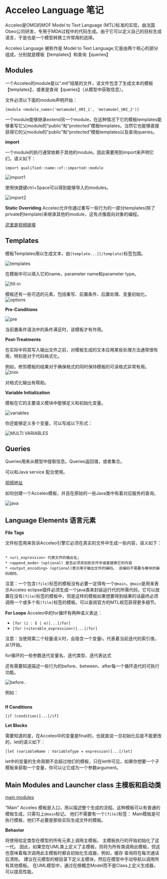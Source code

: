 # Acceleo Language 笔记 

Acceleo是OMG的MOF Model to Text Language (MTL)标准的实现，由法国Obeo公司研发，专用于MDA过程中的代码生成。由于它可以定义自己的目标生成语言，于是也是一个模型转换工作常用的选择。

Acceleo Language 被称作是 Model to Text Language,它是由两个核心的部分组成，分别就是模板【templates】和查询【queries】

## Modules

一个Acceleo的module是以“.mtl”结尾的文件，该文件包含了生成文本的模板【templates】，或者是查询【queries】（从模型中获取信息）。

文件必须以下面的module声明开始：

```
[module <module_name>('metamodel_URI_1', 'metamodel_URI_2')]
```

一个module能够继承extend另一个module，在这种情况下它的模板templates能够重写它父module的“public”和“protected”模板templates。当然它也能够直接获得它的父module的“public”和“protected”模板templates以及查询queries。


**import**

一个module的执行通常依赖于其他的module。因此需要用到import来声明它们，语义如下：

```
import qualified::name::of::imported::module
```

![import1](http://wiki.eclipse.org/images/b/b2/Acceleo-userguide-import.png)

使用快捷键ctrl+Space可以得到能够导入的modules。

![import2](http://wiki.eclipse.org/File:Acceleo-userguide-import-completion.png)


**Static Overriding**
Acceleo允许你通过重写一些行为的一部分templates(除了private的template)来继承其他的module，这有点像面向对象的编程。

[这里是视频链接](https://youtu.be/AGsElJSvTqQ)


## Templates

模板Templates用以生成文本，由```[template...][/template]```标签包围。

![templates](http://wiki.eclipse.org/images/3/35/Acceleo-userguide-simple-template.png)

在模板中可以填入它的name，parameter name和parameter type。


![fill-in](http://wiki.eclipse.org/images/d/d9/Acceleo-userguide-content-assist-template-2.png)

模板还有一些可选的元素，包括重写、前置条件、后置处理、变量初始化。
![options](http://wiki.eclipse.org/images/d/df/Acceleo-userguide-content-assist-template-3.png)


**Pre-Conditions**


![pre](http://wiki.eclipse.org/images/8/80/Acceleo-userguide-template-precondition.png)

当前置条件语法中的条件满足时，该模板才有作用。


**Post-Treatments**

在实际中将其写入输出文件之前，对模板生成的文本应用某些处理方法通常很有用，特别是对于代码格式化。

例如，修剪模板的结果对于确保格式的同时保持模板的可读格式非常有用。
![trim](http://wiki.eclipse.org/images/4/48/Acceleo-userguide-template-post-treatment.png)
                                                                                                                   
对格式化输出有帮助。

            

**Variable Initialization**


模板在它的主要语义模块中能够定义和初始化变量。


![variables](http://wiki.eclipse.org/images/e/e7/Acceleo-userguide-template-variable-initialization-1.png)

你还能够定义多个变量，可以写成以下形式：

![MULTI	VARIABLES](http://wiki.eclipse.org/images/0/0a/Acceleo-userguide-template-variable-initialization-2.png)



## Queries

Queries用来从模型中提取信息。Queries返回值，或者集合。

可以和Java service 配合使用。

[视频地址](https://youtu.be/wJyPb8VPnFI)

如何创建一个Acceleo模板，并且在原始的一些Java类中有着对应服务的查询。

![java](http://wiki.eclipse.org/images/8/8e/Acceleo-userguide-java-services-5.png)




## Language Elements 语言元素


**File Tags**

文件标签用来告诉Acceleo引擎它必须在真实的文件中生成一些内容，语义如下：

```[file(<uri_expression>, <append_mode>, <output_encoding>)] (...) [/file]	

* <uri_expression> 代表文件的输出名;
* <append_mode> (optional) 是否必须添加到文件中或者替换它的内容
* <output_encoding> (optional)表示用于输出文件的编码。 该编码不需要与模块的编码相同。
```


注意：一个包含```[file]```标签的模板没有必要一定得有一个```@main```，```@main```是用来表示Acceleo eclipse插件必须生成一个java类来封装运行代的所需代码，它可以放置在没有```[file]```标签的模板中，但是这样的模板如果想要得到结果的话最终必须调用一个或多个有```[file]```标签的模板。可以查阅官方的MTL规范获得更多细节。




**For Loops**
Acceleo中的for循环有两种语义表达：

- ```[for (i : E | e)]...[/for] ```
- ``` [for (<iterable_expression>)]...[/for] ```

注意：当使用第二个轻量语义时，会隐含一个变量i，代表着当前迭代的索引值，从1开始。

for循环的一些参数迭代变量名、迭代类型、迭代表达式


还有需要知道描述一些行为的before、between、after每一个循环迭代的可执行功能。



![before..](http://wiki.eclipse.org/images/e/e8/Acceleo-userguide-content-assist-for-4.png)


例如：
```[for (Sequence{1, 2, 3}) before ('sequence: ') separator (', ') after (';')][self/][/for]
```

**If Conditions**

```[if (condition)]...[/if]```


**Let Blocks**

需要知道的是，在Acceleo中的变量是final的，也就直说一旦初始化后是不能更改的，let的语义如下：

```
[let (variableName : VariableType = expression)]...[/let]

```

let中的变量的生命周期不会超过他们的模板，只在let中可见，如果你想要一个子模板来获取一个变量，你可以让它成为一个参数argument。


## Main Modules and Launcher class 主模板和启动类

[main modules](https://youtu.be/r9h9qTy7NdI)

“Main” Acceleo 模板是入口，用以描述整个生成的流程。这种模板可以有普通的模板生成，只需勾上```@main```标记。
他们不需要有一个```[file]```标签： Main模板是可执行模板，他们不必要是那些实际生成文件的模板。


**Behavior**

将使用给定类型在模型的所有元素上调用主模板。 主模板执行的开始初始化了这一代。 因此，如果您在UML类上定义了主模板，则将为所有类调用此模板，但这也意味着每次调用此主模板时都会初始化生成器，例如，缓存 查询将在每次通话后清除。 建议在元模型的根目录下定义主模块，然后在模型中手动导航以调用所有其他模板。 在UML模型中，通过在根概念Model而不是Class上定义生成器，可以提高性能。


























                                                                                                                                                                                                                                                                                                                                                                                                                                                                                                                                                                                    